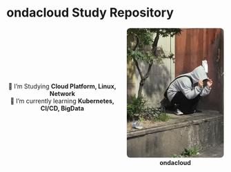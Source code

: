 # ondacloud Study Repository

<div style="display: flex; align-items: center;">
  <div style="text-align: center; margin-right: 20px;">
    <p style="margin: 0;">📖 I’m Studying <strong>Cloud Platform, Linux, Network</strong></p>
    <p style="margin: 0;">🌱 I’m currently learning <strong>Kubernetes, CI/CD, BigData</strong></p>
  </div>
  <div style="text-align: center;">
    <img src="https://github.com/Daliy-Cloud/.github/blob/main/profile/assets/Profile.jpg" alt="ondacloud" style="width: 300px; height: 300px; object-fit: cover; border-radius: 8px;" />
    <div><strong>ondacloud</strong></div>
  </div>
</div>
